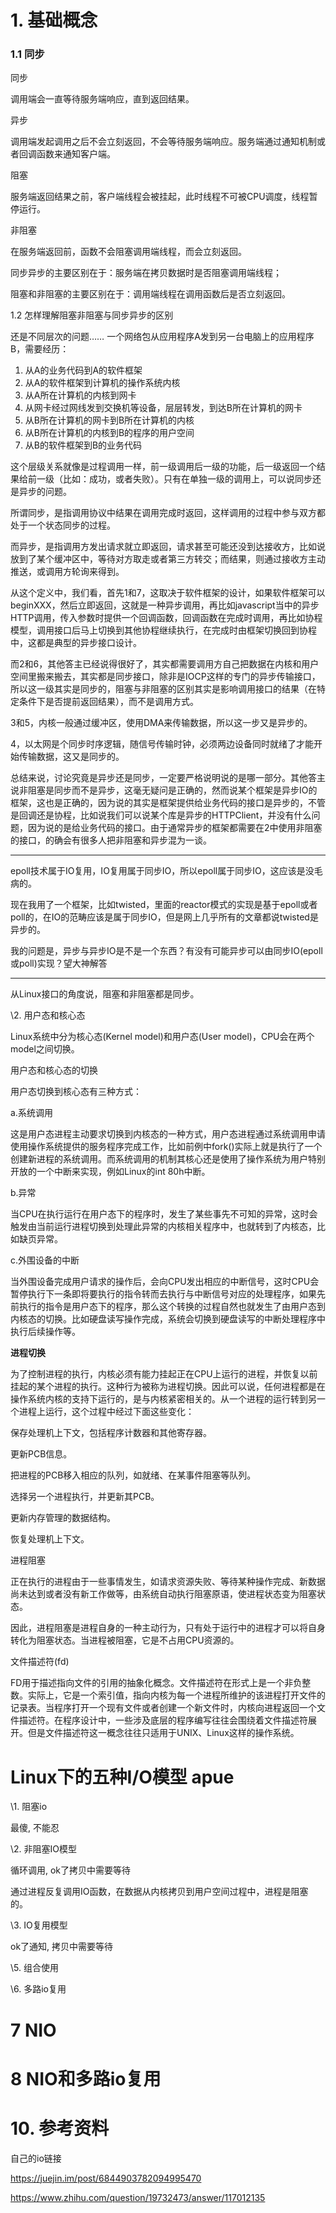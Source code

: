 # 1. 基础概念



### 1.1 同步



同步

调用端会一直等待服务端响应，直到返回结果。

异步

调用端发起调用之后不会立刻返回，不会等待服务端响应。服务端通过通知机制或者回调函数来通知客户端。

阻塞

服务端返回结果之前，客户端线程会被挂起，此时线程不可被CPU调度，线程暂停运行。

非阻塞

在服务端返回前，函数不会阻塞调用端线程，而会立刻返回。

同步异步的主要区别在于：服务端在拷贝数据时是否阻塞调用端线程；

阻塞和非阻塞的主要区别在于：调用端线程在调用函数后是否立刻返回。



1.2  怎样理解阻塞非阻塞与同步异步的区别



还是不同层次的问题……
一个网络包从应用程序A发到另一台电脑上的应用程序B，需要经历：

1. 从A的业务代码到A的软件框架
2. 从A的软件框架到计算机的操作系统内核
3. 从A所在计算机的内核到网卡
4. 从网卡经过网线发到交换机等设备，层层转发，到达B所在计算机的网卡
5. 从B所在计算机的网卡到B所在计算机的内核
6. 从B所在计算机的内核到B的程序的用户空间
7. 从B的软件框架到B的业务代码





这个层级关系就像是过程调用一样，前一级调用后一级的功能，后一级返回一个结果给前一级（比如：成功，或者失败）。只有在单独一级的调用上，可以说同步还是异步的问题。

所谓同步，是指调用协议中结果在调用完成时返回，这样调用的过程中参与双方都处于一个状态同步的过程。

而异步，是指调用方发出请求就立即返回，请求甚至可能还没到达接收方，比如说放到了某个缓冲区中，等待对方取走或者第三方转交；而结果，则通过接收方主动推送，或调用方轮询来得到。









从这个定义中，我们看，首先1和7，这取决于软件框架的设计，如果软件框架可以beginXXX，然后立即返回，这就是一种异步调用，再比如javascript当中的异步HTTP调用，传入参数时提供一个回调函数，回调函数在完成时调用，再比如协程模型，调用接口后马上切换到其他协程继续执行，在完成时由框架切换回到协程中，这都是典型的异步接口设计。





而2和6，其他答主已经说得很好了，其实都需要调用方自己把数据在内核和用户空间里搬来搬去，其实都是同步接口，除非是IOCP这样的专门的异步传输接口，所以这一级其实是同步的，阻塞与非阻塞的区别其实是影响调用接口的结果（在特定条件下是否提前返回结果），而不是调用方式。

3和5，内核一般通过缓冲区，使用DMA来传输数据，所以这一步又是异步的。

4，以太网是个同步时序逻辑，随信号传输时钟，必须两边设备同时就绪了才能开始传输数据，这又是同步的。



总结来说，讨论究竟是异步还是同步，一定要严格说明说的是哪一部分。其他答主说非阻塞是同步而不是异步，这毫无疑问是正确的，然而说某个框架是异步IO的框架，这也是正确的，因为说的其实是框架提供给业务代码的接口是异步的，不管是回调还是协程，比如说我们可以说某个库是异步的HTTPClient，并没有什么问题，因为说的是给业务代码的接口。由于通常异步的框架都需要在2中使用非阻塞的接口，的确会有很多人把非阻塞和异步混为一谈。



---



epoll技术属于IO复用，IO复用属于同步IO，所以epoll属于同步IO，这应该是没毛病的。

现在我用了一个框架，比如twisted，里面的reactor模式的实现是基于epoll或者poll的，在IO的范畴应该是属于同步IO，但是网上几乎所有的文章都说twisted是异步的。

我的问题是，异步与异步IO是不是一个东西？有没有可能异步可以由同步IO(epoll或poll)实现？望大神解答





---



从Linux接口的角度说，阻塞和非阻塞都是同步。

















\2. 用户态和核心态

Linux系统中分为核心态(Kernel model)和用户态(User model)，CPU会在两个model之间切换。

用户态和核心态的切换

用户态切换到核心态有三种方式： 

a.系统调用

这是用户态进程主动要求切换到内核态的一种方式，用户态进程通过系统调用申请使用操作系统提供的服务程序完成工作，比如前例中fork()实际上就是执行了一个创建新进程的系统调用。而系统调用的机制其核心还是使用了操作系统为用户特别开放的一个中断来实现，例如Linux的int 80h中断。 

b.异常

当CPU在执行运行在用户态下的程序时，发生了某些事先不可知的异常，这时会触发由当前运行进程切换到处理此异常的内核相关程序中，也就转到了内核态，比如缺页异常。

 c.外围设备的中断

当外围设备完成用户请求的操作后，会向CPU发出相应的中断信号，这时CPU会暂停执行下一条即将要执行的指令转而去执行与中断信号对应的处理程序，如果先前执行的指令是用户态下的程序，那么这个转换的过程自然也就发生了由用户态到内核态的切换。比如硬盘读写操作完成，系统会切换到硬盘读写的中断处理程序中执行后续操作等。

**进程切换**

为了控制进程的执行，内核必须有能力挂起正在CPU上运行的进程，并恢复以前挂起的某个进程的执行。这种行为被称为进程切换。因此可以说，任何进程都是在操作系统内核的支持下运行的，是与内核紧密相关的。从一个进程的运行转到另一个进程上运行，这个过程中经过下面这些变化：

保存处理机上下文，包括程序计数器和其他寄存器。

更新PCB信息。

把进程的PCB移入相应的队列，如就绪、在某事件阻塞等队列。

选择另一个进程执行，并更新其PCB。

更新内存管理的数据结构。

恢复处理机上下文。

进程阻塞

正在执行的进程由于一些事情发生，如请求资源失败、等待某种操作完成、新数据尚未达到或者没有新工作做等，由系统自动执行阻塞原语，使进程状态变为阻塞状态。

因此，进程阻塞是进程自身的一种主动行为，只有处于运行中的进程才可以将自身转化为阻塞状态。当进程被阻塞，它是不占用CPU资源的。

文件描述符(fd)

FD用于描述指向文件的引用的抽象化概念。文件描述符在形式上是一个非负整数。实际上，它是一个索引值，指向内核为每一个进程所维护的该进程打开文件的记录表。当程序打开一个现有文件或者创建一个新文件时，内核向进程返回一个文件描述符。在程序设计中，一些涉及底层的程序编写往往会围绕着文件描述符展开。但是文件描述符这一概念往往只适用于UNIX、Linux这样的操作系统。



# Linux下的五种I/O模型  apue

\1. 阻塞io 

最傻, 不能忍

\2. 非阻塞IO模型

循环调用, ok了拷贝中需要等待

通过进程反复调用IO函数，在数据从内核拷贝到用户空间过程中，进程是阻塞的。

\3. IO复用模型

 ok了通知,   拷贝中需要等待

\5.  组合使用

\6. 多路io复用

 

# 7  NIO

# 8 NIO和多路io复用

 

# 10. 参考资料

自己的io链接

https://juejin.im/post/6844903782094995470

 https://www.zhihu.com/question/19732473/answer/117012135

